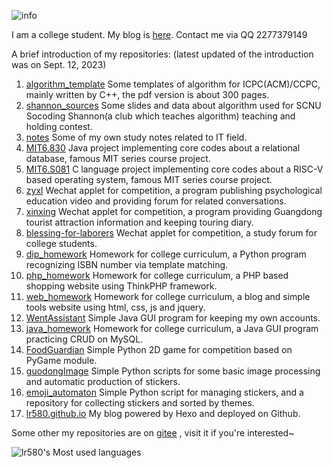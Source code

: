 ![info](https://github-readme-stats.vercel.app/api?username=lr580&show_icons=true&theme=radical&hide=prs,contribs)

I am a college student. My blog is [here](https://lr580.github.io/). Contact me via QQ 2277379149

A brief introduction of my repositories: (latest updated of the introduction was on Sept. 12, 2023)

1. [algorithm_template](https://github.com/lr580/algorithm_template) Some templates of algorithm for ICPC(ACM)/CCPC, mainly written by C++, the pdf version is about 300 pages.
2. [shannon_sources](https://github.com/lr580/shannon_sources) Some slides and data about algorithm used for SCNU Socoding Shannon(a club which teaches algorithm) teaching and holding contest. 
3. [notes](https://github.com/lr580/notes) Some of my own study notes related to IT field.
4. [MIT6.830](https://github.com/lr580/mit6.830) Java project implementing  core codes about a relational database, famous MIT series course project.
5. [MIT6.S081](https://github.com/lr580/mit6.S081) C language project implementing core codes about a RISC-V based operating system, famous MIT series course project.
6. [zyxl](https://github.com/lr580/zyxl) Wechat applet for competition, a program publishing psychological education video and providing forum for related conversations.
7. [xinxing](https://github.com/lr580/xinxing) Wechat applet for competition, a program providing Guangdong tourist attraction information and keeping touring diary.
8. [blessing-for-laborers](https://github.com/lr580/blessing-for-laborers) Wechat applet for competition, a study forum for college students.
9. [dip_homework](https://github.com/lr580/dip_homework) Homework for college curriculum, a Python program recognizing ISBN number via template matching.
10. [php_homework](https://github.com/lr580/php_homework) Homework for college curriculum, a PHP based shopping website using ThinkPHP framework.
11. [web_homework](https://github.com/lr580/web_homework) Homework for college curriculum, a blog and simple tools website using html, css, js and jquery.
12. [WentAssistant](https://github.com/lr580/WentAssistant) Simple Java GUI program for keeping my own accounts.
13. [java_homework](https://github.com/lr580/java_homework) Homework for college curriculum, a Java GUI program practicing CRUD on MySQL.
14. [FoodGuardian](https://github.com/lr580/FoodGuardian) Simple Python 2D game for competition based on PyGame module.
15. [guodongImage](https://github.com/lr580/guodongImage) Simple Python scripts for some basic image processing and automatic production of stickers.
16. [emoji_automaton](https://github.com/lr580/emoji_automaton) Simple Python script for managing stickers, and a repository for collecting stickers and sorted by themes.
17. [lr580.github.io](https://github.com/lr580/lr580.github.io) My blog powered by Hexo and deployed on Github.

Some other my repositories are on [gitee](https://gitee.com/lr580) , visit it if you're interested~

![lr580's Most used languages](https://github-readme-stats.vercel.app/api/top-langs?username=lr580&show_icons=true&count_private=true&theme=gotham&layout=compact)

